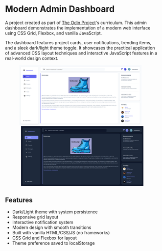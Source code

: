 # Modern Admin Dashboard

A project created as part of [The Odin Project](https://www.theodinproject.com/)'s curriculum. This admin dashboard demonstrates the implementation of a modern web interface using CSS Grid, Flexbox, and vanilla JavaScript.

The dashboard features project cards, user notifications, trending items, and a sleek dark/light theme toggle. It showcases the practical application of advanced CSS layout techniques and interactive JavaScript features in a real-world design context.

<div align="center">
  <img src="assets/screenshots/light.png" alt="Admin Dashboard Preview - Light Mode" width="400"/>
  &nbsp;&nbsp;
  <img src="assets/screenshots/dark.png" alt="Admin Dashboard Preview - Dark Mode" width="400"/>
</div>

## Features

- Dark/Light theme with system persistence
- Responsive grid layout
- Interactive notification system
- Modern design with smooth transitions
- Built with vanilla HTML/CSS/JS (no frameworks)
- CSS Grid and Flexbox for layout
- Theme preference saved to localStorage